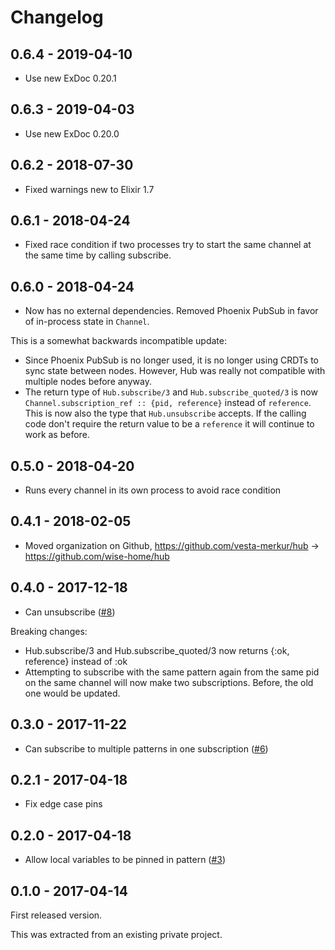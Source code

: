 # Changelog

## 0.6.4 - 2019-04-10

* Use new ExDoc 0.20.1

## 0.6.3 - 2019-04-03

* Use new ExDoc 0.20.0

## 0.6.2 - 2018-07-30

* Fixed warnings new to Elixir 1.7

## 0.6.1 - 2018-04-24

* Fixed race condition if two processes try to start the same channel at the same time by calling subscribe.

## 0.6.0 - 2018-04-24

* Now has no external dependencies. Removed Phoenix PubSub in favor of in-process state in `Channel`.

This is a somewhat backwards incompatible update:

* Since Phoenix PubSub is no longer used, it is no longer using CRDTs to sync state between nodes. However, Hub was
really not compatible with multiple nodes before anyway.
* The return type of `Hub.subscribe/3` and `Hub.subscribe_quoted/3` is now
`Channel.subscription_ref :: {pid, reference}` instead of `reference`. This is now also the type that `Hub.unsubscribe`
accepts. If the calling code don't require the return value to be a `reference` it will continue to work as before.

## 0.5.0 - 2018-04-20

* Runs every channel in its own process to avoid race condition

## 0.4.1 - 2018-02-05

* Moved organization on Github, https://github.com/vesta-merkur/hub -> https://github.com/wise-home/hub


## 0.4.0 - 2017-12-18

* Can unsubscribe ([#8](https://github.com/wise-home/hub/pull/8))

Breaking changes:

* Hub.subscribe/3 and Hub.subscribe_quoted/3 now returns {:ok, reference} instead of :ok
* Attempting to subscribe with the same pattern again from the same pid on the same channel will now make two
  subscriptions. Before, the old one would be updated.

## 0.3.0 - 2017-11-22

* Can subscribe to multiple patterns in one subscription ([#6](https://github.com/wise-home/hub/pull/6))

## 0.2.1 - 2017-04-18

* Fix edge case pins

## 0.2.0 - 2017-04-18

* Allow local variables to be pinned in pattern ([#3](https://github.com/wise-home/hub/pull/3))

## 0.1.0 - 2017-04-14

First released version.

This was extracted from an existing private project.
